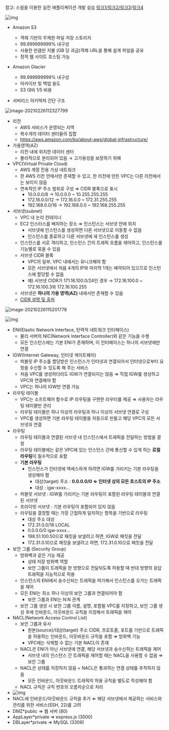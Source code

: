 참고: 스웜을 이용한 실전 애플리케이션 개발 실습
[링크1/](https://myanjini.tistory.com/entry/%EC%8A%A4%EC%9B%9C%EC%9D%84-%EC%9D%B4%EC%9A%A9%ED%95%9C-%EC%8B%A4%EC%A0%84-%EC%95%A0%ED%94%8C%EB%A6%AC%EC%BC%80%EC%9D%B4%EC%85%98-%EA%B0%9C%EB%B0%9C-1)[링크2/](https://myanjini.tistory.com/entry/스웜을-이용한-실전-애플리케이션-개발-2)[링크3](https://myanjini.tistory.com/entry/스웜을-이용한-실전-애플리케이션-개발-3)/[링크4](https://myanjini.tistory.com/entry/스웜을-이용한-실전-애플리케이션-개발-4)

![img](img.assets/zjhP6ccsThZz8IBNvIVWxWual2XReuKgiut6aKpbMHkCPOUs-3Bd8CmozNK5NfEnECF2iZcunnF7znvTvrc0xCnZQY0m7Mhm5xmbGG_NRYhLBXFPGi5fuJsjj5q5TZpPSAGcJ8fT)

- Amazon S3 
  - 객체 기반의 무제한 파일 저장 스토리지
  - 99.999999999% 내구성
  - 사용한 만큼만 지불 (GB 당 과금)객체 URL을 통해 쉽게 파일을 공유
  - 정적 웹 사이트 호스팅 가능
- Amazon Glacier
  - 99.999999999% 내구성
  - 아카이브 및 백업 용도
  - S3 대비 1/5 비용



- 서버리스 아키텍처 간단 구조

![image-20210226112327799](img.assets/image-20210226112327799.png)

- 리전
  - AWS 서비스가 운영되는 지역
  - 복수개의 데이터 센터들의 집합
  - https://aws.amazon.com/ko/about-aws/global-infrastructure/
- 가용영역(AZ)
  - 리전 내에 위치한 데이터 센터
  - 물리적으로 분리되어 있음 → 고가용성을 보장하기 위해 
- VPC(Virtual Private Cloud)
  - AWS 계정 전용 가상 네트워크
  - 한 AWS 리전 안에서만 존재할 수 있고, 한 리전에 만든 VPC는 다른 리전에서는 보이지 않음
  - 연속적인 IP 주소 범위로 구성 ⇒ CIDR 블록으로 표시
    - 10.0.0.0/8		→ 10.0.0.0 ~ 10.255.255.255
    - 172.16.0.0/12		→ 172.16.0.0 ~ 172.31.255.255
    - 192.168.0.0/16		→ 192.168.0.0 ~ 192.168.255.255
- 서브넷(subnet)
  - VPC 내 논리 컨테이너 
  - EC2 인스터스를 배치하는 장소 ⇒ 인스턴스는 서브넷 안에 위치
    - 서브넷에 인스턴스를 생성하면 다른 서브넷으로 이동할 수 없음
    - 인스턴스를 종료하고 다른 서브넷에 새 인스턴스를 생성
  - 인스턴스를 서로 격리하고, 인스턴스 간의 트래픽 흐름을 제어하고, 인스턴스를 기능별로 묶을 수 있음
  - 서브넷 CIDR 블록
    - VPC의 일부, VPC 내에서는 유니크해야 함
    - 모든 서브넷에서 처음 4개의 IP와 마지막 1개는 예약되어 있으므로 인스턴스에 할당할 수 없음
    - 예) 서브넷 CIDR가 171.16.100.0/24인 경우 → 172.16.100.0 ~ 172.16.100.3와 172.16.100.255 
  - 서브넷은 **하나의 가용 영역(AZ)** 내에서만 존재할 수 있음
  - [CIDR 설명 및 출처](https://kim-dragon.tistory.com/9)

![image-20210226115201778](img.assets/image-20210226115201778.png)

![img](img.assets/6A_enCSL11TTIo3MsPdmaxkIq910QXzmtkViEkDopDd86zklsu9_-zOgF_Nd_NKSr1nOFxavJ0oDK1GS0s9V5ayESAX3O_8IycXAqqM8AdZ5oJpOx1KOWl-VuTXWM7eNpmmhYdWw)

- ENI(Elastic Network Interface, 탄력적 네트워크 인터페이스) 
  - 물리 서버의 NIC(Network Interface Controller)와 같은 기능을 수행
  - 모든 인스턴스에는 기본 ENI가 존재하며, 이 인터페이스는 하나의 서브넷에만 연결
- IGW(Internet Gateway, 인터넷 게이트웨이)
  - 퍼블릿 IP 주소를 할당받은 인스턴스가 인터넷과 연결되어서 인터넷으로부터 요청을 수신할 수 있도록 해 주는 서비스
  - 처음 VPC를 생성하더라도 IGW가 연결되지는 않음 ⇒ 직접 IGW를 생성하고 VPC와 연결해야 함
  - VPC는 하나의 IGW만 연결 가능
- 라우팅 테이블 
  - VPC는 소프트웨어 함수로 IP 라우팅을 구현한 라우터를 제공 ⇒ 사용자는 라우팅 테이블만 관리
  - 라우팅 테이블은 하나 이상의 라우팅과 하나 이상의 서브넷 연결로 구성
  - VPC를 생성하면 기본 라우팅 테이블을 자동으로 만들고 해당 VPC의 모든 서브넷과 연결
- 라우팅
  - 라우팅 테이블과 연결된 서브넷 내 인스턴스에서 트래픽을 전달하는 방법을 결정
  - 라우팅 테이블에는 같은 VPC에 있는 인스턴스 간에 통신할 수 있게 하는 **로컬 라우팅**이 필수적으로 포함
  - **기본 라우팅**
    - 인스턴스가 인터넷에 액세스하게 하려면 IGW를 가리키는 기본 라우팅을 생성해야 함
      - 대상(target) 주소 : **0.0.0.0/0**	**⇐ 인터넷 상의 모든 호스트의 IP 주소**
      - 대상		  : igw-xxxx...
  - 퍼블릿 서브넷 : IGW를 가리키는 기본 라우팅이 포함된 라우팅 테이블과 연결된 서브넷
  - 프라이빗 서브넷 : 기본 라우팅이 포함되어 있지 않음
  - 라우팅을 결정할 때는 가장 근접하게 일치하는 항목을 기반으로 라우팅
    - 대상 주소			대상
    - 172.31.0.0/16			LOCAL
    - 0.0.0.0/0			igw-xxxx…
    - 198.51.100.50으로 패킷을 보낼려고 하면, IGW로 패킷을 전달
    - 172.31.0.10으로 패킷을 보낼려고 하면, 172.31.0.10으로 패킷을 전달
- 보안 그룹 (Security Group)
  - 방화벽과 같은 기능 제공
    - 상태 저장 방화벽 역할
    - 보안 그룹이 트래픽을 한 방향으로 전달되도록 허용할 때 반대 방향의 응답 트래픽을 지능적으로 허용
  - 인스턴스의 ENI에서 송수신되는 트래픽을 허가해서 인스턴스를 오가는 트래픽을 제어
  - 모든 ENI는 최소 하나 이상의 보안 그룹과 연결되어야 함
    - 보안 그룹과 ENI는 N:N 관계
  - 보안 그룹 생성 시 보안 그룹 이름, 설명, 포함될 VPC를 지정하고, 보안 그룹 생성 후에 인바운드, 아웃바운드 규칙을 지정해서 트래픽을 제어
- NACL(Network Access Control List)
  - 보안 그룹과 유사
    - 원본(source)/대상(target) 주소 CIDR, 프로토콜, 포트를 기반으로 트래픽을 허용하는 인바운드, 아웃바운드 규칙을 포함 ⇒ 방화벽 기능
    - VPC에는 삭제할 수 없는 기본 NACL이 존재
  - NACL은 ENI가 아닌 서브넷에 연결, 해당 서브넷과 송수신하는 트래픽을 제어
    - 서브넷 내의 인스턴스 간 트래픽을 제어할 때는 NACL을 사용할 수 없음 ⇒ 보안 그룹
  - NACL은 상태를 저장하지 않음 = NACL은 통과하는 연결 상태를 추적하지 않음
    - 모든 인바운드, 아웃바운드 트래픽의 허용 규칙을 별도로 작성해야 함
  - NACL 규칙은 규칙 번호의 오름차순으로 처리
- ![img](img.assets/6lTLSrryKosEB29WnJR0kQENbqS5vHwMAFrboIIDh8ubKujC5fvM3pgi0NgqV_OTyz6KtH3DTVsxZzgXuIfr6Zar3qUEz06_TSyOOku6WVRbf8WOpwlwaNbbRpj7lVnDAH_A2-Zv)
- NACL에 인바운드/아웃바운드 규칙을 추가 ⇐ 해당 서브넷에서 제공하는 서비스와 관리를 위한 서비스(SSH, 22)를 고려
- DMZ*public ⇒ 웹 서버 (80)
- AppLayer*private ⇒ express.js (3000)
- DBLayer*private ⇒ MySQL (3306)








